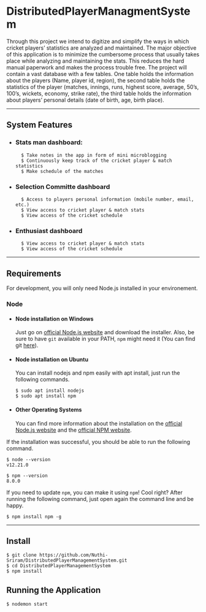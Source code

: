 # DistributedPlayerManagmentSystem

Through this project we intend to digitize and simplify the ways in which cricket players’ statistics are analyzed and maintained. The major objective of this application is to minimize the cumbersome process that usually takes place while analyzing and maintaining the stats. This reduces the hard manual paperwork and makes the process trouble free.
The project will contain a vast database with a few tables. One table holds the information about the players (Name, player id, region), the second table holds the statistics of the player (matches, innings, runs, highest score, average, 50’s, 100’s, wickets, economy, strike rate), the third table holds the information about players’ personal details (date of birth, age, birth place).

---
## System Features
- ### Stats man dashboard:
        $ Take notes in the app in form of mini microblogging
        $ Continuously keep track of the cricket player & match statistics
        $ Make schedule of the matches

- ### Selection Committe dashboard
        $ Access to players personal information (mobile number, email, etc.)
        $ View access to cricket player & match stats
        $ View access of the cricket schedule

- ### Enthusiast dashboard
        $ View access to cricket player & match stats
        $ View access of the cricket schedule

---
## Requirements

For development, you will only need Node.js installed in your environement.

### Node
- #### Node installation on Windows

  Just go on [official Node.js website](https://nodejs.org/) and download the installer.
Also, be sure to have `git` available in your PATH, `npm` might need it (You can find git [here](https://git-scm.com/)).

- #### Node installation on Ubuntu

  You can install nodejs and npm easily with apt install, just run the following commands.

      $ sudo apt install nodejs
      $ sudo apt install npm

- #### Other Operating Systems
  You can find more information about the installation on the [official Node.js website](https://nodejs.org/) and the [official NPM website](https://npmjs.org/).

If the installation was successful, you should be able to run the following command.

    $ node --version
    v12.21.0

    $ npm --version
    8.0.0

If you need to update `npm`, you can make it using `npm`! Cool right? After running the following command, just open again the command line and be happy.

    $ npm install npm -g

---

## Install

    $ git clone https://github.com/Nuthi-Sriram/DistributedPlayerManagementSystem.git
    $ cd DistributedPlayerManagementSystem
    $ npm install
    


## Running the Application

    $ nodemon start
